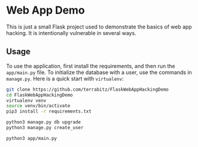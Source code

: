 # Web App Demo

This is just a small Flask project used to demonstrate the basics of web app hacking. It is intentionally vulnerable in
several ways.

## Usage
To use the application, first install the requirements, and then run the `app/main.py` file. To initialize the database with a user, use the commands in `manage.py`. Here is a quick start with `virtualenv`:

```bash
git clone https://github.com/terrabitz/FlaskWebAppHackingDemo
cd FlaskWebAppHackingDemo
virtualenv venv
source venv/bin/activate
pip3 install -r requirements.txt

python3 manage.py db upgrade
python3 manage.py create_user

python3 app/main.py
```
